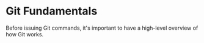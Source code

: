# Git Fundamentals

Before issuing Git commands, it's important to have a high-level overview of how Git works. &#x20;
